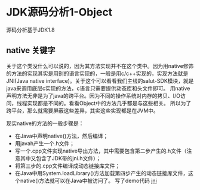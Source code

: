 # JDK源码分析1-Object
源码分析基于JDK1.8

## native 关键字

关于这个类没什么可以说的，因为其方法实现并不在这个类中。因为用native修饰的方法的实现其实是用别的语言实现的，一般是用c/c++实现的，实现方法就是JNI(Java native interface)。关于这个可以看看我们主线的salut-SDK模块，就是java来调用底层c实现的方法，c语言只需要提供动态库和头文件即可。
用native声明方法无非是为了java的跨平台。因为不同的操作系统对内存的拷贝、I/O访问，线程实现都是不同的。看看Object中的方法几乎都是与这些相关。
所以为了跨平台，那么就需要屏蔽这些差异，其实这些实现都是在JVM中。

现实native的方法的一般步骤是：
* 在Java中声明native()方法，然后编译；
* 用javah产生一个.h文件；
* 写一个.cpp文件实现native导出方法，其中需要包含第二步产生的.h文件（注意其中又包含了JDK带的jni.h文件）；
* 将第三步的.cpp文件编译成动态链接库文件；
* 在Java中用System.loadLibrary()方法加载第四步产生的动态链接库文件，这个native()方法就可以在Java中被访问了。
写了demo代码 [jni](https://github.com/anancds/learn-project/tree/master/jni-learn/src/main/java/com/cds/jni)
